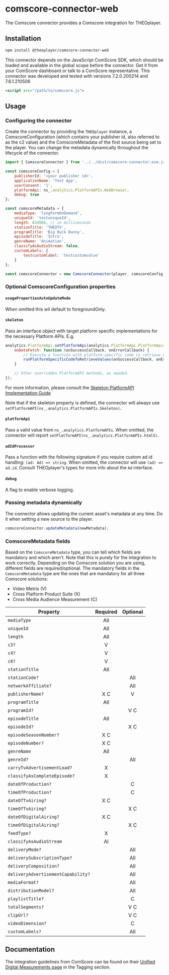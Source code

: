 # comscore-connector-web

The Comscore connector provides a Comscore integration for THEOplayer.

## Installation

```sh
npm install @theoplayer/comscore-connector-web
```

This connector depends on the JavaScript ComScore SDK, which should be loaded and available in the global scope before the connector. Get it from your ComScore dashboard or talk to a ComScore representative. This connector was developed and tested with versions 7.2.0.200214 and 7.6.1.210506

```html
<script src="/path/to/comscore.js">
```

## Usage

### Configuring the connector

Create the connector by providing the `THEOplayer` instance, a ComscoreConfiguration (which contains your publisher id, also referred to as the c2 value) and the ComscoreMetadata of the first source being set to the player. You can change the metadata dynamically throughout the lifecycle of the connector.

```js
import { ComscoreConnector } from '../../dist/comscore-connector.esm.js';

const comscoreConfig = {
    publisherId: '<your publisher id>',
    applicationName: 'Test App',
    userConsent: '1',
    platformApi: ns_.analytics.PlatformAPIs.WebBrowser,
    debug: true
};

const comscoreMetadata = {
    mediaType: 'longFormOnDemand',
    uniqueId: 'testuniqueId',
    length: 634566, // in milliseconds
    stationTitle: 'THEOTV',
    programTitle: 'Big Buck Bunny',
    episodeTitle: 'Intro',
    genreName: 'Animation',
    classifyAsAudioStream: false,
    customLabels: {
        testcustomlabel: 'testcustomvalue'
    }
};

const comscoreConnector = new ComscoreConnector(player, comscoreConfig, comscoreMetadata);
```

### Optional ComscoreConfiguration properties

#### `usagePropertiesAutoUpdateMode`

When omitted this wil default to foregroundOnly.

#### `skeleton`

Pass an interface object with target platform specific implementations for the necessary Platform APIs. E.g.

```js
analytics.PlatformApi.setPlatformApi(analytics.PlatformApi.PlatformApis.Skeleton, {
    onDataFetch: function (onSuccessCallback, onErrorCallback) {
        // Execute a function with platform-specific code to retrieve up-to-date information.
        runPlatformSpecificCodeToRetrieveValues(onSuccessCallback, onErrorCallback);
    }

    // Other overridden PlatformAPI methods, as needed.
});
```

For more information, please consult the [Skeleton PlatformAPI Implementation Guide](https://mymetrix-support.comscore.com/hc/en-us/article_attachments/19635711827867)

Note that if the skeleton property is defined, the connector will always use `setPlatformAPI(ns_.analytics.PlatformAPIs.Skeleton)`.

#### `platformApi`

Pass a valid value from `ns_.analytics.PlatformAPIs`. When omitted, the connector will report `setPlatformAPI(ns_.analytics.PlatformAPIs.html5)`.

#### `adIdProcessor`

Pass a function with the following signature if you require custom ad id handling: `(ad: Ad) => string`. When omitted, the connector will use `(ad) => ad.id`. Consult THEOplayer's types for more info about the `Ad` interface.

#### `debug`

A flag to enable verbose logging.

### Passing metadata dynamically

The connector allows updating the current asset's metadata at any time. Do it when setting a new source to the player.

```js
comscoreConnector.updateMetadata(newMetadata);
```

### ComscoreMetadata fields

Based on the `ComscoreMetadata` type, you can tell which fields are mandatory and which aren't. Note that this is purely for the integration to work correctly. Depending on the Comscore solution you are using, different fields are required/optional. The mandatory fields in the `ComscoreMetadata` type are the ones that are mandatory for all three Comscore solutions:

-   Video Metrix (V)
-   Cross Platform Product Suite (X)
-   Cross Media Audience Measurement (C)

| Property                           | Required | Optional |
| ---------------------------------- | :------: | :------: |
| `mediaType`                        |   All    |          |
| `uniqueId`                         |   All    |          |
| `length`                           |   All    |          |
| `c3?`                              |    V     |          |
| `c4?`                              |    V     |          |
| `c6?`                              |    V     |          |
| `stationTitle`                     |   All    |          |
| `stationCode?`                     |          |   All    |
| `networkAffiliate?`                |          |   All    |
| `publisherName?`                   |   X C    |    V     |
| `programTitle`                     |   All    |          |
| `programId?`                       |          |   V C    |
| `episodeTitle`                     |   All    |          |
| `episodeId?`                       |          |   X C    |
| `episodeSeasonNumber?`             |   X C    |          |
| `episodeNumber?`                   |   X C    |          |
| `genreName`                        |   All    |          |
| `genreId?`                         |          |   All    |
| `carryTvAdvertisementLoad?`        |    X     |          |
| `classifyAsCompleteEpisode?`       |    X     |          |
| `dateOfProduction?`                |          |    C     |
| `timeOfProduction?`                |          |    C     |
| `dateOfTvAiring?`                  |   X C    |          |
| `timeOfTvAiring?`                  |          |   X C    |
| `dateOfDigitalAiring?`             |   X C    |          |
| `timeOfDigitalAiring?`             |          |   X C    |
| `feedType?`                        |    X     |          |
| `classifyAsAudioStream`            |    Al    |          |
| `deliveryMode?`                    |          |   All    |
| `deliverySubscriptionType?`        |          |   All    |
| `deliveryComposition?`             |          |   All    |
| `deliveryAdvertisementCapability?` |          |   All    |
| `mediaFormat?`                     |          |   All    |
| `distributionModel?`               |          |   All    |
| `playlistTitle?`                   |          |    C     |
| `totalSegments?`                   |          |   V C    |
| `clipUrl?`                         |          |   V C    |
| `videoDimension?`                  |          |    C     |
| `customLabels?`                    |          |   All    |

## Documentation

The integration guidelines from ComScore can be found on their [Unified Digital Measurements page](https://www.comscore.com/Products/Digital/Unified-Digital-Measurement-Enhanced) in the Tagging section.
